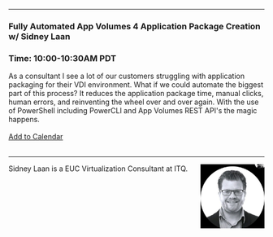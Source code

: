 <style>
  body {background-image:url('github-site-BG.png'); background-repeat: repeat-y; }
  .wrapper {margin-top:75px;}
  header {top:20px!important;
  .session-wrapper{border:1px solid #36373b; border-radius:5px; padding:20px; background-color:##D3D3D3;}
  
</style>
<hr/>

### **Fully Automated App Volumes 4 Application Package Creation w/ Sidney Laan**
### **Time: 10:00-10:30AM PDT**
<div class="session-wrapper">
As a consultant I see a lot of our customers struggling with application packaging for their VDI environment. What if we could automate the biggest part of this process? It reduces the application package time, manual clicks, human errors,  and reinventing the wheel over and over again. With the use of PowerShell including PowerCLI and App Volumes REST API's the magic happens.
<br><br> 
<a title="Add to Calendar" class="addeventatc" data-id="Qb5085509" href="https://www.addevent.com/event/Qb5085509" target="_blank" rel="nofollow">Add to Calendar</a>
        <script type="text/javascript" src="https://addevent.com/libs/atc/1.6.1/atc.min.js" async defer></script>
</div>
<br> 

<hr/>
<img src="sidney_laan.jpg" alt="Sidney Laan" width="25%" align="right">
    
<p>Sidney Laan is a EUC Virtualization Consultant at ITQ.</p>
